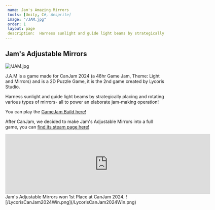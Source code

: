```yaml
---
 name: Jam's Amazing Mirrors
 tools: [Unity, C#, Aesprite]
 image: "/JAM.jpg"
 order: 1
 layout: page
 description:  Harness sunlight and guide light beams by strategically placing and rotating various types of mirrors- all to power an elaborate jam-making operation! <br><br> (CanJam 2024 Winner)<br> Now on Steam!
---
```


## Jam's Adjustable Mirrors
![/JAM.jpg](/JAM.jpg)

J.A.M is a game made for CanJam 2024 (a 48hr Game Jam, Theme: Light and Mirrors) and is a 2D Puzzle Game, it is the 2nd game created by Lycoris Studio.

Harness sunlight and guide light beams by strategically placing and rotating various types of mirrors- all to power an elaborate jam-making operation! 

You can play the [GameJam Build here!](https://kirbyxiv.itch.io/card-croak-actual)

After CanJam, we decided to make Jam's Adjustable Mirrors into a full game, you can [find its steam page here!](https://store.steampowered.com/app/3890550)
<iframe src="https://store.steampowered.com/widget/3890550/" frameborder="0" width="646" height="190"></iframe>
Jam's Adjustable Mirrors won 1st Place at CanJam 2024.
![/LycorisCanJam2024Win.png](/LycorisCanJam2024Win.png)
